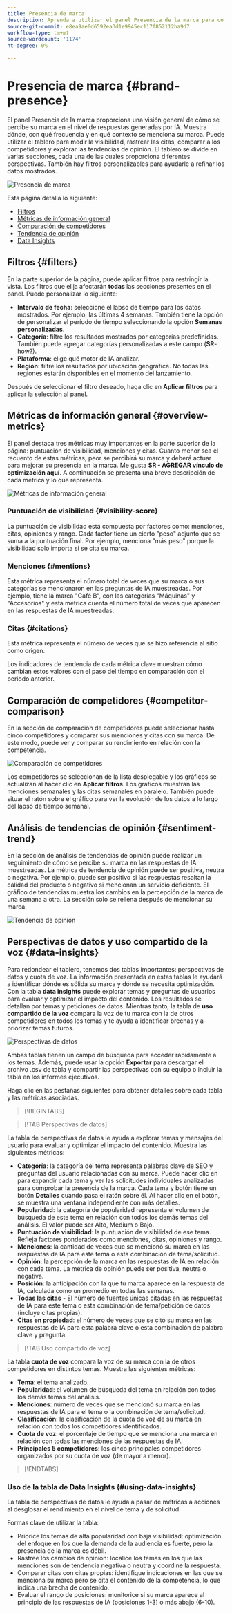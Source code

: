 ```yaml
---
title: Presencia de marca
description: Aprenda a utilizar el panel Presencia de la marca para comprender cómo se percibe su marca en el nivel de respuestas generadas por IA.
source-git-commit: e8ea9ae0d6592ea3d1e9945ec117f852112ba9d7
workflow-type: tm+mt
source-wordcount: '1174'
ht-degree: 0%

---
```



# Presencia de marca {#brand-presence}

El panel Presencia de la marca proporciona una visión general de cómo se percibe su marca en el nivel de respuestas generadas por IA. Muestra dónde, con qué frecuencia y en qué contexto se menciona su marca. Puede utilizar el tablero para medir la visibilidad, rastrear las citas, comparar a los competidores y explorar las tendencias de opinión. El tablero se divide en varias secciones, cada una de las cuales proporciona diferentes perspectivas. También hay filtros personalizables para ayudarle a refinar los datos mostrados.

![Presencia de marca](/help/dashboards/assets/brand-main.png)

Esta página detalla lo siguiente:

* [Filtros](#filters)
* [Métricas de información general](##key-metrics)
* [Comparación de competidores](##competitor-comparison)
* [Tendencia de opinión](#sentiment-trend)
* [Data Insights](#data-insights)

## Filtros {#filters}

En la parte superior de la página, puede aplicar filtros para restringir la vista. Los filtros que elija afectarán **todas** las secciones presentes en el panel. Puede personalizar lo siguiente:

* **Intervalo de fecha**: seleccione el lapso de tiempo para los datos mostrados. Por ejemplo, las últimas 4 semanas. También tiene la opción de personalizar el período de tiempo seleccionando la opción **Semanas personalizadas**.
* **Categoría**: filtre los resultados mostrados por categorías predefinidas. También puede agregar categorías personalizadas a este campo (**SR**-how?).
* **Plataforma**: elige qué motor de IA analizar.
* **Región**: filtre los resultados por ubicación geográfica. No todas las regiones estarán disponibles en el momento del lanzamiento.

Después de seleccionar el filtro deseado, haga clic en **Aplicar filtros** para aplicar la selección al panel.

## Métricas de información general {#overview-metrics}

El panel destaca tres métricas muy importantes en la parte superior de la página: puntuación de visibilidad, menciones y citas. Cuanto menor sea el recuento de estas métricas, peor se percibirá su marca y deberá actuar para mejorar su presencia en la marca. Me gusta **SR - AGREGAR vínculo de optimización aquí**. A continuación se presenta una breve descripción de cada métrica y lo que representa.

![Métricas de información general](/help/dashboards/assets/overview-metrics.png)

### Puntuación de visibilidad {#visibility-score}

La puntuación de visibilidad está compuesta por factores como: menciones, citas, opiniones y rango. Cada factor tiene un cierto &quot;peso&quot; adjunto que se suma a la puntuación final. Por ejemplo, menciona &quot;más peso&quot; porque la visibilidad solo importa si se cita su marca.

### Menciones {#mentions}

Esta métrica representa el número total de veces que su marca o sus categorías se mencionaron en las preguntas de IA muestreadas. Por ejemplo, tiene la marca &quot;Café B&quot;, con las categorías &quot;Máquinas&quot; y &quot;Accesorios&quot; y esta métrica cuenta el número total de veces que aparecen en las respuestas de IA muestreadas.

### Citas {#citations}

Esta métrica representa el número de veces que se hizo referencia al sitio como origen.

Los indicadores de tendencia de cada métrica clave muestran cómo cambian estos valores con el paso del tiempo en comparación con el periodo anterior.

## Comparación de competidores {#competitor-comparison}

En la sección de comparación de competidores puede seleccionar hasta cinco competidores y comparar sus menciones y citas con su marca. De este modo, puede ver y comparar su rendimiento en relación con la competencia.

![Comparación de competidores](/help/dashboards/assets/competitor-comparison.png)

Los competidores se seleccionan de la lista desplegable y los gráficos se actualizan al hacer clic en **Aplicar filtros**. Los gráficos muestran las menciones semanales y las citas semanales en paralelo. También puede situar el ratón sobre el gráfico para ver la evolución de los datos a lo largo del lapso de tiempo semanal.

## Análisis de tendencias de opinión {#sentiment-trend}

En la sección de análisis de tendencias de opinión puede realizar un seguimiento de cómo se percibe su marca en las respuestas de IA muestreadas. La métrica de tendencia de opinión puede ser positiva, neutra o negativa. Por ejemplo, puede ser positivo si las respuestas resaltan la calidad del producto o negativo si mencionan un servicio deficiente. El gráfico de tendencias muestra los cambios en la percepción de la marca de una semana a otra. La sección solo se rellena después de mencionar su marca.

![Tendencia de opinión](/help/dashboards/assets/sentiment-trend.png)

## Perspectivas de datos y uso compartido de la voz {#data-insights}

Para redondear el tablero, tenemos dos tablas importantes: perspectivas de datos y cuota de voz. La información presentada en estas tablas le ayudará a identificar dónde es sólida su marca y dónde se necesita optimización.  Con la tabla **data insights** puede explorar temas y preguntas de usuarios para evaluar y optimizar el impacto del contenido. Los resultados se detallan por temas y peticiones de datos. Mientras tanto, la tabla de **uso compartido de la voz** compara la voz de tu marca con la de otros competidores en todos los temas y te ayuda a identificar brechas y a priorizar temas futuros.

![Perspectivas de datos](/help/dashboards/assets/data-insights.png)

Ambas tablas tienen un campo de búsqueda para acceder rápidamente a los temas. Además, puede usar la opción **Exportar** para descargar el archivo .csv de tabla y compartir las perspectivas con su equipo o incluir la tabla en los informes ejecutivos.

Haga clic en las pestañas siguientes para obtener detalles sobre cada tabla y las métricas asociadas.

>[!BEGINTABS]

>[!TAB Perspectivas de datos]

La tabla de perspectivas de datos le ayuda a explorar temas y mensajes del usuario para evaluar y optimizar el impacto del contenido. Muestra las siguientes métricas:

* **Categoría**: la categoría del tema representa palabras clave de SEO y preguntas del usuario relacionadas con su marca. Puede hacer clic en para expandir cada tema y ver las solicitudes individuales analizadas para comprobar la presencia de la marca. Cada tema y botón tiene un botón **Detalles** cuando pasa el ratón sobre él. Al hacer clic en el botón, se muestra una ventana independiente con más detalles.
* **Popularidad**: la categoría de popularidad representa el volumen de búsqueda de este tema en relación con todos los demás temas del análisis. El valor puede ser Alto, Medium o Bajo.
* **Puntuación de visibilidad**: la puntuación de visibilidad de ese tema. Refleja factores ponderados como menciones, citas, opiniones y rango.
* **Menciones**: la cantidad de veces que se mencionó su marca en las respuestas de IA para este tema o esta combinación de tema/solicitud.
* **Opinión**: la percepción de la marca en las respuestas de IA en relación con cada tema. La métrica de opinión puede ser positiva, neutra o negativa.
* **Posición**: la anticipación con la que tu marca aparece en la respuesta de IA, calculada como un promedio en todas las semanas.
* **Todas las citas** - El número de fuentes únicas citadas en las respuestas de IA para este tema o esta combinación de tema/petición de datos (incluye citas propias).
* **Citas en propiedad**: el número de veces que se citó su marca en las respuestas de IA para esta palabra clave o esta combinación de palabra clave y pregunta.

>[!TAB Uso compartido de voz]

La tabla **cuota de voz** compara la voz de su marca con la de otros competidores en distintos temas. Muestra las siguientes métricas:

* **Tema**: el tema analizado.
* **Popularidad**: el volumen de búsqueda del tema en relación con todos los demás temas del análisis.
* **Menciones**: número de veces que se mencionó su marca en las respuestas de IA para el tema o la combinación de tema/solicitud.
* **Clasificación**: la clasificación de la cuota de voz de su marca en relación con todos los competidores identificados.
* **Cuota de voz**: el porcentaje de tiempo que se menciona una marca en relación con todas las menciones de las respuestas de IA.
* **Principales 5 competidores**: los cinco principales competidores organizados por su cuota de voz (de mayor a menor).

>[!ENDTABS]

### Uso de la tabla de Data Insights {#using-data-insights}

La tabla de perspectivas de datos le ayuda a pasar de métricas a acciones al desglosar el rendimiento en el nivel de tema y de solicitud.

Formas clave de utilizar la tabla:

* Priorice los temas de alta popularidad con baja visibilidad: optimización del enfoque en los que la demanda de la audiencia es fuerte, pero la presencia de la marca es débil.
* Rastree los cambios de opinión: localice los temas en los que las menciones son de tendencia negativa o neutra y coordine la respuesta.
* Comparar citas con citas propias: identifique indicaciones en las que se menciona su marca pero se cita el contenido de la competencia, lo que indica una brecha de contenido.
* Evaluar el rango de posiciones: monitorice si su marca aparece al principio de las respuestas de IA (posiciones 1-3) o más abajo (6-10).
